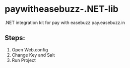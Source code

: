 # paywitheasebuzz-.NET-lib
.NET  integration kit for pay with easebuzz pay.easebuzz.in 

## Steps:

1. Open Web.config
2. Change Key and Salt
3. Run Project
